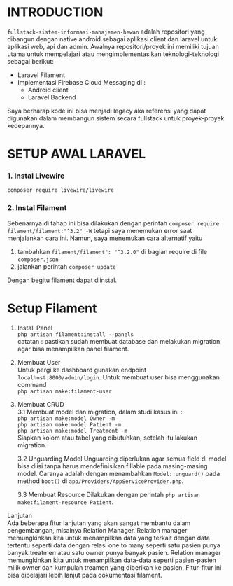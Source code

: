 # INTRODUCTION

`fullstack-sistem-informasi-manajemen-hewan` adalah repositori yang dibangun dengan native android sebagai aplikasi client dan laravel untuk aplikasi web, api dan admin. Awalnya repositori/proyek ini memiliki tujuan utama untuk mempelajari atau mengimplementasikan teknologi-teknologi sebagai berikut:

- Laravel Filament
- Implementasi Firebase Cloud Messaging di :
  - Android client
  - Laravel Backend

Saya berharap kode ini bisa menjadi legacy aka referensi yang dapat digunakan dalam membangun sistem secara fullstack untuk proyek-proyek kedepannya.

# SETUP AWAL LARAVEL

### 1. Instal Livewire

`composer require livewire/livewire`

### 2. Instal Filament

Sebenarnya di tahap ini bisa dilakukan dengan perintah
`composer require filament/filament:"^3.2" -W`
tetapi saya menemukan error saat menjalankan cara ini. Namun, saya menemukan cara alternatif yaitu

1. tambahkan `filament/filament": "^3.2.0"` di bagian require di file `composer.json`
2. jalankan perintah `composer update`

Dengan begitu filament dapat diinstal.

# Setup Filament

1. Install Panel  
   `php artisan filament:install --panels`  
   catatan : pastikan sudah membuat database dan melakukan migration agar bisa menampilkan panel filament.
2. Membuat User  
   Untuk pergi ke dashboard gunakan endpoint `localhost:8000/admin/login`. Untuk membuat user bisa menggunakan command  
   `php artisan make:filament-user`

3. Membuat CRUD  
   3.1 Membuat model dan migration, dalam studi kasus ini :  
   ```php artisan make:model Owner -m```  
   ```php artisan make:model Patient -m```  
   ```php artisan make:model Treatment -m```  
   Siapkan kolom atau tabel yang dibutuhkan, setelah itu lakukan migration.

   3.2 Unguarding Model 
   Unguarding diperlukan agar semua field di model bisa diisi tanpa harus mendefinisikan fillable pada masing-masing model. Caranya adalah dengan menambahkan `Model::unguard()` pada method `boot()` di 
   `app/Providers/AppServiceProvider.php`.

   3.3 Membuat Resource
   Dilakukan dengan perintah `php artisan make:filament-resource Patient`.

Lanjutan  
   Ada beberapa fitur lanjutan yang akan sangat membantu dalam pengembangan, misalnya Relation Manager. Relation manager memungkinkan kita untuk menampilkan data yang terkait dengan data tertentu seperti data dengan relasi one to many seperti satu pasien punya banyak treatmen atau satu owner punya banyak pasien. Relation manager memungkinkan kita untuk menampilkan data-data seperti pasien-pasien milik owner
   dan kumpulan treamen yang diberikan ke pasien. Fitur-fitur ini bisa dipelajari lebih lanjut pada dokumentasi filament.
